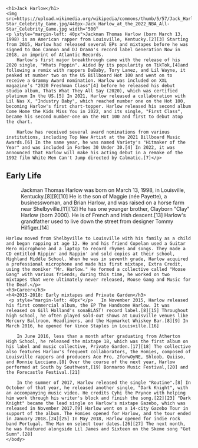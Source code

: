 <!DOCTYPE html>
<html lang="en">
<head>
    <meta charset="UTF-8">
    <meta http-equiv="X-UA-Compatible" content="IE=edge">
    <meta name="viewport" content="width=device-width, initial-scale=1.0">
    <title>JackHarlow</title>
</head>
<body> 

    <h1>Jack Harlow</h1>
    <img src=https://upload.wikimedia.org/wikipedia/commons/thumb/5/57/Jack_Harlow_at_the_2022_NBA_All-Star_Celebrity_Game.jpg/440px-Jack_Harlow_at_the_2022_NBA_All-Star_Celebrity_Game.jpg width="500"
    <p \style="margin-left: 40px">Jackman Thomas Harlow (born March 13, 1998) is an American rapper from Louisville, Kentucky.[2][3] Starting from 2015, Harlow had released several EPs and mixtapes before he was signed to Don Cannon and DJ Drama's record label Generation Now in 2018, an imprint of Atlantic Records.
        Harlow's first major breakthrough came with the release of his 2020 single, "Whats Poppin". Aided by its popularity on TikTok,[4]and following a remix with rappers DaBaby, Tory Lanez, and Lil Wayne, it peaked at number two on the US Billboard Hot 100 and went on to receive a Grammy Award nomination. Harlow was included on XXL magazine’s "2020 Freshman Class"[4] before he released his debut studio album, Thats What They All Say (2020), which was certified platinum In the US.[5] In 2021, Harlow released a collaboration with Lil Nas X, "Industry Baby", which reached number one on the Hot 100, becoming Harlow's first chart-topper. Harlow released his second album Come Home the Kids Miss You in 2022, and its single, "First Class", became his second number-one on the Hot 100 and first to debut atop the chart.
        
        Harlow has received several award nominations from various institutions, including Top New Artist at the 2021 Billboard Music Awards.[6] In the same year, he was named Variety's "Hitmaker of the Year" and was included in Forbes 30 Under 30.[4] In 2022, it was announced that Harlow will make his acting debut in a remake of the 1992 film White Men Can't Jump directed by Calmatic.[7]</p>
<h2>Early Life</h2>
<p style="margin-left: 40px">Jackman Thomas Harlow was born on March 13, 1998, in Louisville, Kentucky.[8][9][10] He is the son of Maggie (née Payette), a businesswoman, and Brian Harlow, and was raised on a horse farm near Shelbyville.[11][12] He has one younger brother, Clayborn "Clay" Harlow (born 2000). He is of French and Irish descent.[13] Harlow's grandfather used to live down the street from designer Tommy Hilfiger.[14]

    Harlow moved from Shelbyville to Louisville with his family as a child and began rapping at age 12. He and his friend Copelan used a Guitar Hero microphone and a laptop to record rhymes and songs. They made a CD entitled Rippin' and Rappin' and sold copies at their school, Highland Middle School. When he was in seventh grade, Harlow acquired a professional microphone and made his first mixtape, Extra Credit, using the moniker "Mr. Harlow." He formed a collective called "Moose Gang" with various friends; during this time, he worked on two mixtapes that were ultimately never released, Moose Gang and Music for the Deaf.</p>
    <h3>Career</h3>
    <h4>2015-2018: Early mixtapes and Private Garden</h3>
     <p style="margin-left: 40px"</p>   In November 2015, Harlow released his first commercial album, the EP The Handsome Harlow. It was released on Gill Holland's sonaBLAST! record label.[8][15] Throughout high school, he often played sold-out shows at Louisville venues like Mercury Ballroom, Headliners, and the Haymarket Whiskey Bar.[8][9] In March 2016, he opened for Vince Staples in Louisville.[16]

        In June 2016, less than a month after graduating from Atherton High School, he released the mixtape 18, which was the first album on his label and music collective, Private Garden.[17][18] The collective also features Harlow's frequent collaborators, the Homies, composed of Louisville rappers and producers Ace Pro, 2forwOyNE, Shloob, Quiiso, and Ronnie Lucciano.[8] Over the course of the next year, Harlow performed at South by Southwest,[19] Bonnaroo Music Festival,[20] and the Forecastle Festival.[21]
        
        In the summer of 2017, Harlow released the single "Routine".[8] In October of that year, he released another single, "Dark Knight", with an accompanying music video. He credits Cyhi the Prynce with helping him work through his writer's block and finish the song.[22][23] "Dark Knight" became the lead single on Harlow's mixtape Gazebo, which was released in November 2017.[9] Harlow went on a 14-city Gazebo Tour in support of the album. The Homies opened for Harlow, and the tour ended in January 2018.[24][25] In May 2018, Harlow opened for indie rock band Portugal. The Man on select tour dates.[26][27] The next month, he was featured alongside Lil James and Sixteen on the Skeme song "Get Sumn".[28]
    </body>
</html>
